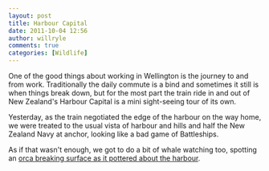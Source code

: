 ```yaml
---
layout: post
title: Harbour Capital
date: 2011-10-04 12:56
author: willryle
comments: true
categories: [Wildlife]
---
```

One of the good things about working in Wellington is the journey to and from work. Traditionally the daily commute is a bind and sometimes it still is when things break down, but for the most part the train ride in and out of New Zealand's Harbour Capital is a mini sight-seeing tour of its own.

Yesterday, as the train negotiated the edge of the harbour on the way home, we were treated to the usual vista of harbour and hills and half the New Zealand Navy at anchor, looking like a bad game of Battleships.

As if that wasn't enough, we got to do a bit of whale watching too, spotting an <a href="http://www.stuff.co.nz/dominion-post/news/5725668/Orcas-sighted-in-Wellington-Harbour" target="_blank">orca breaking surface as it pottered about the harbour</a>.

